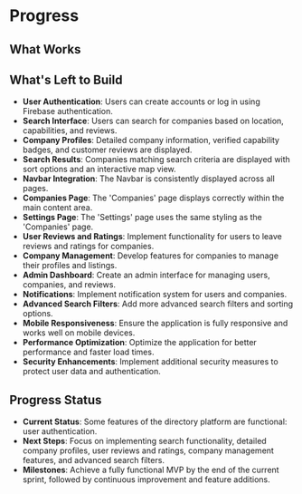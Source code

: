 # Progress

## What Works


## What's Left to Build
- **User Authentication**: Users can create accounts or log in using Firebase authentication.
- **Search Interface**: Users can search for companies based on location, capabilities, and reviews.
- **Company Profiles**: Detailed company information, verified capability badges, and customer reviews are displayed.
- **Search Results**: Companies matching search criteria are displayed with sort options and an interactive map view.
- **Navbar Integration**: The Navbar is consistently displayed across all pages.
- **Companies Page**: The 'Companies' page displays correctly within the main content area.
- **Settings Page**: The 'Settings' page uses the same styling as the 'Companies' page.
- **User Reviews and Ratings**: Implement functionality for users to leave reviews and ratings for companies.
- **Company Management**: Develop features for companies to manage their profiles and listings.
- **Admin Dashboard**: Create an admin interface for managing users, companies, and reviews.
- **Notifications**: Implement notification system for users and companies.
- **Advanced Search Filters**: Add more advanced search filters and sorting options.
- **Mobile Responsiveness**: Ensure the application is fully responsive and works well on mobile devices.
- **Performance Optimization**: Optimize the application for better performance and faster load times.
- **Security Enhancements**: Implement additional security measures to protect user data and authentication.

## Progress Status
- **Current Status**: Some features of the directory platform are functional: user authentication.
- **Next Steps**: Focus on implementing search functionality, detailed company profiles, user reviews and ratings, company management features, and advanced search filters.
- **Milestones**: Achieve a fully functional MVP by the end of the current sprint, followed by continuous improvement and feature additions.
